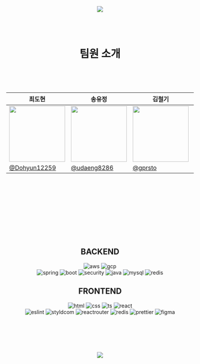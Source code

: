 <div align='center'><img src="https://capsule-render.vercel.app/api?type=waving&color=BED6EA&height=300&section=header&text=PETTALK&fontSize=70" /></div>

<div align='center'>
<br>
<br>
<br>

# 팀원 소개
<br>
<br>
<br>

|최도현|송유정|김철기|장근호|전찬혁|황규형|박진수|
|----|----|----|----|----|----|----|
|<img src="https://github.com/codestates-seb/seb45_main_032/assets/130388654/13444fab-2edb-423b-ae95-2228a8d352a0" width="150" height="150"/>|<img src="https://github.com/codestates-seb/seb45_main_032/assets/130388654/13444fab-2edb-423b-ae95-2228a8d352a0" width="150" height="150"/>|<img src="https://github.com/codestates-seb/seb45_main_032/assets/130388654/13444fab-2edb-423b-ae95-2228a8d352a0" width="150" height="150"/>|<img src="https://github.com/codestates-seb/seb45_main_032/assets/130388654/13444fab-2edb-423b-ae95-2228a8d352a0" width="150" height="150"/>|<img src="https://github.com/codestates-seb/seb45_main_032/assets/130388654/13444fab-2edb-423b-ae95-2228a8d352a0" width="150" height="150"/>|<img src="https://github.com/codestates-seb/seb45_main_032/assets/130388654/13444fab-2edb-423b-ae95-2228a8d352a0" width="150" height="150"/>|<img src="https://github.com/codestates-seb/seb45_main_032/assets/130388654/13444fab-2edb-423b-ae95-2228a8d352a0" width="150" height="150"/>|
|[@Dohyun12259](https://github.com/Dohyun12259)|[@udaeng8286](https://github.com/udaeng8286)|[@gprsto](https://github.com/sebfe45kimck)|[@SEBBE45JGH](https://github.com/SEBBE45JGH)|[@gord10011](https://github.com/gord10011)|[@rbgud4226](https://github.com/rbgud4226)|[@j00r6](https://github.com/j00r6)|

</div>
<br>
<br>
<br>
<br>
<br>
<br>
<br>
<br>
<br>
<div align='center'>
  
  ## BACKEND

  ![aws](https://img.shields.io/badge/Amazon_AWS-232F3E?style=flat&logo=amazon-aws&logoColor=white)
  ![gcp](https://img.shields.io/badge/Google_Cloud-4285F4?style=flat&logo=google-cloud&logoColor=white)<br>
  ![spring](https://img.shields.io/badge/Spring-6DB33F?style=flat&logo=spring&logoColor=white)
  ![boot](https://img.shields.io/badge/springboot-6DB33F?style=flat&logo=spring&logoColor=white)
  ![security](https://img.shields.io/badge/Spring_Security-6DB33F?style=flat&logo=Spring-Security&logoColor=white)
  ![java](https://img.shields.io/badge/Java-ED8B00?style=flat&logo=openjdk&logoColor=white)
  ![mysql](https://img.shields.io/badge/MySQL-00000F?style=flat&logo=mysql&logoColor=white)
  ![redis](https://img.shields.io/badge/redis-%23DD0031.svg?&style=flat&logo=redis&logoColor=white)
  
</div>

<div align='center'>
  
  ## FRONTEND

  ![html](https://img.shields.io/badge/HTML-239120?style=flat&logo=html5&logoColor=white)
  ![css](https://img.shields.io/badge/CSS-239120?&style=flat&logo=css3&logoColor=white)
  ![ts](https://img.shields.io/badge/TypeScript-007ACC?style=flat&logo=typescript&logoColor=white)
  ![react](https://img.shields.io/badge/React-20232A?style=flat&logo=react&logoColor=61DAFB)<br>
  ![eslint](https://img.shields.io/badge/eslint-3A33D1?style=flat&logo=eslint&logoColor=white)
  ![styldcom](https://img.shields.io/badge/styled--components-DB7093?style=flat&logo=styled-components&logoColor=white)
  ![reactrouter](https://img.shields.io/badge/React_Router-CA4245?style=flat&logo=react-router&logoColor=white)
  ![redis](https://img.shields.io/badge/redis-%23DD0031.svg?&style=flat&logo=redis&logoColor=white)
  ![prettier](https://img.shields.io/badge/prettier-1A2C34?style=for-the-badge&logo=prettier&logoColor=F7BA3E)
  ![figma](https://img.shields.io/badge/Figma-F24E1E?style=flat&logo=figma&logoColor=white)
  
</div>
<br>
<br>
<br>
<br>
<br>


<div align='center'><img src="https://capsule-render.vercel.app/api?type=waving&color=BED6EA&height=200&section=footer&text=&fontSize=" /></div>
